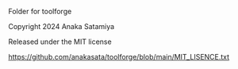 Folder for toolforge

Copyright 2024 Anaka Satamiya

Released under the MIT license

https://github.com/anakasata/toolforge/blob/main/MIT_LISENCE.txt
